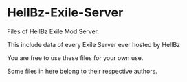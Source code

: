 # HellBz-Exile-Server

Files of HellBz Exile Mod Server. 

This include data of every Exile Server ever hosted by HellBz

You are free to use these files for your own use. 

Some files in here belong to their respective authors.
